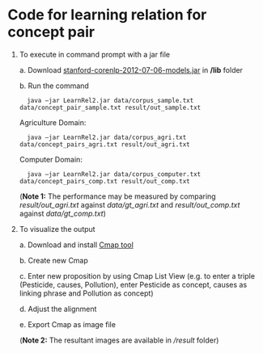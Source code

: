 # Code for learning relation for concept pair

1. To execute in command prompt with a jar file
  
   a. Download [stanford-corenlp-2012-07-06-models.jar](https://github.com/evandrix/stanford-corenlp/raw/master/stanford-corenlp-2012-07-06-models.jar) in **/lib** folder
  
   b. Run the command
	   
	     java –jar LearnRel2.jar data/corpus_sample.txt data/concept_pair_sample.txt result/out_sample.txt

      Agriculture Domain:
	
	     java –jar LearnRel2.jar data/corpus_agri.txt data/concept_pairs_agri.txt result/out_agri.txt

      Computer Domain:

	     java –jar LearnRel2.jar data/corpus_computer.txt data/concept_pairs_comp.txt result/out_comp.txt


	(**Note 1:** The performance may be measured by comparing *result/out_agri.txt* against *data/gt_agri.txt* and 	*result/out_comp.txt* against *data/gt_comp.txt*)

2. To visualize the output

   a. Download and install [Cmap tool](http://cmap.ihmc.us/) 
   
   b. Create new Cmap
   
   c. Enter new proposition by using Cmap List View (e.g. to enter a triple (Pesticide, causes, Pollution), enter Pesticide as concept, causes as linking phrase and Pollution as concept)
   
   d. Adjust the alignment
   
   e. Export Cmap as image file 
   
 	(**Note 2:** The resultant images are available in */result* folder)  
   
   	

